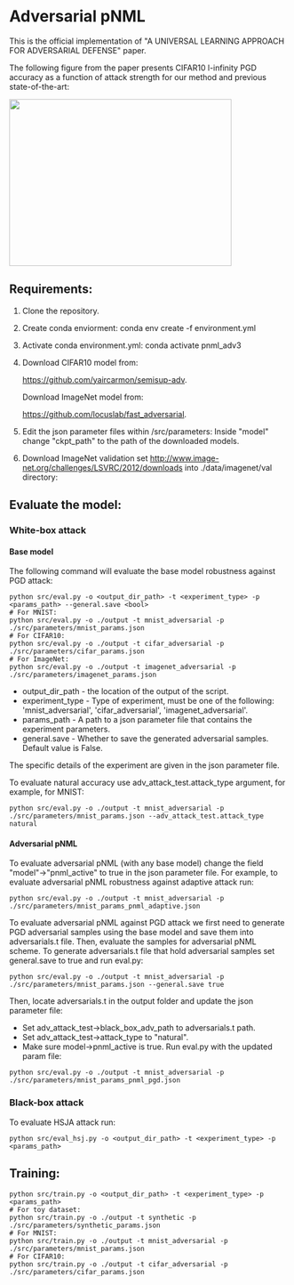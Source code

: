 # Adversarial pNML

This is the official implementation of "A UNIVERSAL LEARNING APPROACH FOR ADVERSARIAL DEFENSE" paper.

The following figure from the paper presents CIFAR10 l-infinity PGD accuracy as a function of attack strength
for our method and previous state-of-the-art: 


<img src="https://i.imgur.com/BWjYlyi.jpg" width="400" height="300">


## Requirements:

1. Clone the repository.

2. Create conda enviorment: conda env create -f environment.yml

3. Activate conda environment.yml: conda activate pnml_adv3

4. Download CIFAR10 model from: 

    https://github.com/yaircarmon/semisup-adv.
    
    Download ImageNet model from:
     
    https://github.com/locuslab/fast_adversarial. 

5. Edit the json parameter files within /src/parameters:
Inside "model" change "ckpt_path" to the path of the downloaded models.

6. Download ImageNet validation set http://www.image-net.org/challenges/LSVRC/2012/downloads into ./data/imagenet/val directory:
 
     
## Evaluate the model:
### White-box attack
#### Base model
The following command will evaluate the base model robustness against PGD attack:
```
python src/eval.py -o <output_dir_path> -t <experiment_type> -p <params_path> --general.save <bool>
# For MNIST:
python src/eval.py -o ./output -t mnist_adversarial -p ./src/parameters/mnist_params.json
# For CIFAR10:
python src/eval.py -o ./output -t cifar_adversarial -p ./src/parameters/cifar_params.json
# For ImageNet:
python src/eval.py -o ./output -t imagenet_adversarial -p ./src/parameters/imagenet_params.json
```
 
* output_dir_path - the location of the output of the script.
* experiment_type - Type of experiment, must be one of the following: 'mnist_adversarial', 'cifar_adversarial', 'imagenet_adversarial'.
* params_path - A path to a json parameter file that contains the experiment parameters.
* general.save - Whether to save the generated adversarial samples. Default value is False.

The specific details of the experiment are given in the json parameter file.

To evaluate natural accuracy use adv_attack_test.attack_type argument, for example, for MNIST:
```
python src/eval.py -o ./output -t mnist_adversarial -p ./src/parameters/mnist_params.json --adv_attack_test.attack_type natural
```
#### Adversarial pNML
To evaluate adversarial pNML (with any base model) change the field "model"->"pnml_active" to true
in the json parameter file. 
For example, to evaluate adversarial pNML robustness against adaptive attack run:
```
python src/eval.py -o ./output -t mnist_adversarial -p ./src/parameters/mnist_params_pnml_adaptive.json
```

To evaluate adversarial pNML against PGD attack we first need to generate PGD adversarial samples
using the base model and save them into adversarials.t file. Then, evaluate the samples for adversarial pNML scheme. 
To generate adversarials.t file that hold adversarial samples set general.save to true and run eval.py:
```
python src/eval.py -o ./output -t mnist_adversarial -p ./src/parameters/mnist_params.json --general.save true
```
Then, locate adversarials.t in the output folder and update the json parameter file:
* Set adv_attack_test->black_box_adv_path to  adversarials.t path.
* Set adv_attack_test->attack_type to "natural".
* Make sure model->pnml_active is true.
Run eval.py with the updated param file:
```
python src/eval.py -o ./output -t mnist_adversarial -p ./src/parameters/mnist_params_pnml_pgd.json
```
### Black-box attack
To evaluate HSJA attack run:
```
python src/eval_hsj.py -o <output_dir_path> -t <experiment_type> -p <params_path>
```


## Training:
```
python src/train.py -o <output_dir_path> -t <experiment_type> -p <params_path>
# For toy dataset:
python src/train.py -o ./output -t synthetic -p ./src/parameters/synthetic_params.json
# For MNIST:
python src/train.py -o ./output -t mnist_adversarial -p ./src/parameters/mnist_params.json
# For CIFAR10:
python src/train.py -o ./output -t cifar_adversarial -p ./src/parameters/cifar_params.json
```
  


